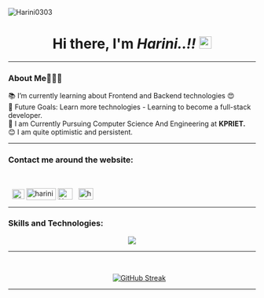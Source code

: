 <p align="left"> <img src="https://komarev.com/ghpvc/?username=Harini0303&label=Profile%20views&color=0e75b6&style=flat" alt="Harini0303"/> </p>

<h1 align="center"> Hi there, I'm <i>Harini..!!</i>  <img src="https://raw.githubusercontent.com/TheDudeThatCode/TheDudeThatCode/master/Assets/Hi.gif" height="25" style="max-width: 100%; display: inline-block;" data-target="animated-image.originalImage"></h1>

<hr>
<h3>About Me🙋🏻‍♀️</h3>
📚 I’m currently learning about Frontend and Backend technologies 😍<br>
🎯 Future Goals: Learn more technologies - Learning to become a full-stack developer.<br>
🧾 I am Currently Pursuing Computer Science And Engineering at <B>KPRIET.</B> <br>
😊 I am quite optimistic and persistent. 
<!-- ⚡ Fun facts: Open and friendly.<br> -->
<hr> 

<h3>Contact me around the website:</h3>
<br>
<!-- [<img src='https://img.shields.io/badge/GitHub-100000?style=for-the-badge&logo=github&logoColor=white' alt='github' height='20'>](https://github.com/Harini0303) 
[<img src='https://img.shields.io/badge/LinkedIn-0077B5?style=for-the-badge&logo=linkedin&logoColor=white' height='20'>](https://www.linkedin.com/in/harini-s-746a37225/) 
[<img src='https://img.shields.io/badge/Instagram-E4405F?style=for-the-badge&logo=instagram&logoColor=white' height='20'>](https://www.instagram.com/_.ha.ri.ni.__/)   [<img src='https://img.shields.io/badge/-Hackerrank-2EC866?style=for-the-badge&logo=HackerRank&logoColor=white' height='20'>](https://www.hackerrank.com/21cs055_kpriet) [<img src='https://img.shields.io/badge/Gmail-D14836?style=for-the-badge&logo=gmail&logoColor=white' height='20'>](https://www.gmail.com/harinisree333@gmail.com)   -->

<p align="left">
&nbsp;&nbsp;<a href="mailto:harinisree333@gmail.com" target="_blank"><img align="center" src="https://mailmeteor.com/logos/assets/PNG/Gmail_Logo_512px.png" alt="Harini" height="20" width="25" /></a>
<a href="https://www.linkedin.com/in/harini-srinivasan03/" target="_blank"><img align="center" src="https://raw.githubusercontent.com/rahuldkjain/github-profile-readme-generator/master/src/images/icons/Social/linked-in-alt.svg" alt="harini-srinivasan03" height="24" width="60"/></a>
<a href="https://github.com/Harini0303" target="_blank"><img align="center" src="https://raw.githubusercontent.com/rahuldkjain/github-profile-readme-generator/master/src/images/icons/Social/github.svg" alt="Harini0303" height="23" width="30" /></a>&nbsp;&nbsp;
<a href="https://www.instagram.com/harinisree_03/" target="_blank"><img align="center" src="https://raw.githubusercontent.com/rahuldkjain/github-profile-readme-generator/master/src/images/icons/Social/instagram.svg" alt="harinisree_03" height="23" width="30" /></a>
</p>
<hr>

<!--<h3>Kindly inspect my work through the website:</h3>
<p align="left">
<a href="https://www.guvi.in/21cs05598108" target="_blank"><img align="center" src="https://play-lh.googleusercontent.com/lAFgx9P9v6g9CGiJ4yXEghRTGikQg88xuxOg30t_licriW4ODAyXVK4NHBJj-HGILw=w480-h960-rw" alt="harini" height="40" width="40" /></a>&nbsp;&nbsp;
<a href="https://www.hackerrank.com/profile/21cs055_kpriet" target="_blank"><img align="center" src="https://raw.githubusercontent.com/rahuldkjain/github-profile-readme-generator/master/src/images/icons/Social/hackerrank.svg" alt="@21cs055_kpriet" height="25" width="25" /></a>&nbsp;&nbsp;&nbsp;
<a href="https://www.interviewbit.com/profile/21cs055_kpriet/" target="_blank"><img align="center" src="https://img.icons8.com/bubbles/512/interviewbit.png" alt="@21cs055_kpriet" height="34" width="34" /></a>&nbsp;
<a style="margin-bottom:18px" href="https://leetcode.com/Pravin-Kanth/" target="_blank"><img align="center" src="https://raw.githubusercontent.com/rahuldkjain/github-profile-readme-generator/master/src/images/icons/Social/leet-code.svg" alt="pravinkanth" height="27" width="30" /></a>&nbsp;
<hr>-->
<h3>Skills and Technologies:</h3>
<p align="center">
  <a href="https://skillicons.dev">
    <img src="https://skillicons.dev/icons?i=html,css,javascript,bootstrap,c,java,mysql,figma,git" />
  </a>
</p>
<hr>




<br>

&nbsp;&nbsp;&nbsp;&nbsp;&nbsp;&nbsp;&nbsp;&nbsp;&nbsp;&nbsp;&nbsp;&nbsp;&nbsp;&nbsp;&nbsp;&nbsp;&nbsp;&nbsp;&nbsp;&nbsp;&nbsp;&nbsp;&nbsp;&nbsp;&nbsp;&nbsp;&nbsp;&nbsp;&nbsp;&nbsp;&nbsp;&nbsp;&nbsp;&nbsp;&nbsp;&nbsp;&nbsp;&nbsp;&nbsp;&nbsp;&nbsp;&nbsp;&nbsp;&nbsp;&nbsp;&nbsp;&nbsp;&nbsp;&nbsp;&nbsp;&nbsp;&nbsp;&nbsp;&nbsp;<a href="https://github.com/Harini0303?tab=repositories"><img src="https://streak-stats.demolab.com?user=Harini0303&theme=neon&date_format=M%20j%5B%2C%20Y%5D" alt="GitHub Streak"/></a>

<hr>


